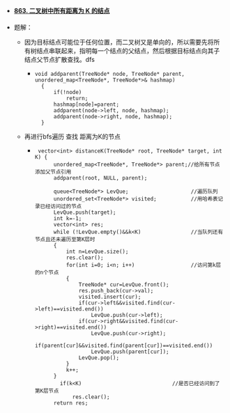 - #### [863. 二叉树中所有距离为 K 的结点](https://leetcode-cn.com/problems/all-nodes-distance-k-in-binary-tree/)

- 题解：

  - 因为目标结点可能位于任何位置，而二叉树又是单向的，所以需要先将所有树结点串联起来，指明每一个结点的父结点，然后根据目标结点向其子结点父节点扩散查找。dfs

    - ```
      void addparent(TreeNode* node, TreeNode* parent, unordered_map<TreeNode*, TreeNode*>& hashmap)
      	{
      		if(!node)
      			return;
      		hashmap[node]=parent;
      		addparent(node->left, node, hashmap);
      		addparent(node->right, node, hashmap);
      	}
      ```

  - 再进行bfs遍历 查找 距离为K的节点

    - ```
       vector<int> distanceK(TreeNode* root, TreeNode* target, int K) {
      		unordered_map<TreeNode*, TreeNode*> parent;//给所有节点添加父节点引用
      		addparent(root, NULL, parent);
      
      		queue<TreeNode*> LevQue;                    //遍历队列
      		unordered_set<TreeNode*> visited;           //用哈希表记录已经访问过的节点
      		LevQue.push(target);
      		int k=-1;
      		vector<int> res;
      		while (!LevQue.empty()&&k<K)                //当队列还有节点且还未遍历至第K层时
      		{
      			int n=LevQue.size();                    
      			res.clear();
      			for(int i=0; i<n; i++)                  //访问第k层的n个节点
      			{
      				TreeNode* cur=LevQue.front();
      				res.push_back(cur->val);
      				visited.insert(cur);
      				if(cur->left&&visited.find(cur->left)==visited.end())
      					LevQue.push(cur->left);
      				if(cur->right&&visited.find(cur->right)==visited.end())
      					LevQue.push(cur->right);
      				if(parent[cur]&&visited.find(parent[cur])==visited.end())
      					LevQue.push(parent[cur]);
      				LevQue.pop();
      			}
      			k++;
      		}
              if(k<K)                             //是否已经访问到了第K层节点
                  res.clear();
      		return res;
      ```

      